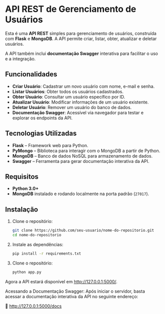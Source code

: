 # API REST de Gerenciamento de Usuários

Esta é uma **API REST** simples para gerenciamento de usuários, construída com **Flask** e **MongoDB**. A API permite criar, listar, obter, atualizar e deletar usuários.  

A API também inclui **documentação Swagger** interativa para facilitar o uso e a integração.

## Funcionalidades

- **Criar Usuário**: Cadastrar um novo usuário com nome, e-mail e senha.
- **Listar Usuários**: Obter todos os usuários cadastrados.
- **Obter Usuário**: Consultar um usuário específico por ID.
- **Atualizar Usuário**: Modificar informações de um usuário existente.
- **Deletar Usuário**: Remover um usuário do banco de dados.
- **Documentação Swagger**: Acessível via navegador para testar e explorar os endpoints da API.

## Tecnologias Utilizadas

- **Flask** – Framework web para Python.
- **PyMongo** – Biblioteca para interagir com o MongoDB a partir de Python.
- **MongoDB** – Banco de dados NoSQL para armazenamento de dados.
- **Swagger** – Ferramenta para gerar documentação interativa da API.

## Requisitos

- **Python 3.0+**
- **MongoDB** instalado e rodando localmente na porta padrão (`27017`).

## Instalação

1. Clone o repositório:

   ```bash
   git clone https://github.com/seu-usuario/nome-do-repositorio.git
   cd nome-do-repositorio

2. Instale as dependências:

   ```bash
   pip install -r requirements.txt

3. Clone o repositório:

   ```bash
   python app.py

Agora a API estará disponível em http://127.0.0.1:5000/.

Acessando a Documentação Swagger:
Após iniciar o servidor, basta acessar a documentação interativa da API no seguinte endereço:

🔗 http://127.0.0.1:5000/docs
